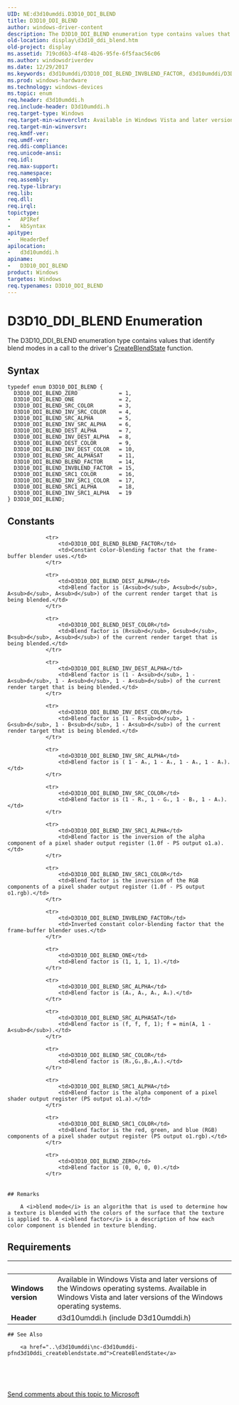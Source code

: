 ```yaml
---
UID: NE:d3d10umddi.D3D10_DDI_BLEND
title: D3D10_DDI_BLEND
author: windows-driver-content
description: The D3D10_DDI_BLEND enumeration type contains values that identify blend modes in a call to the driver's CreateBlendState function.
old-location: display\d3d10_ddi_blend.htm
old-project: display
ms.assetid: 719cd6b3-4f48-4b26-95fe-6f5faac56c06
ms.author: windowsdriverdev
ms.date: 12/29/2017
ms.keywords: d3d10umddi/D3D10_DDI_BLEND_INVBLEND_FACTOR, d3d10umddi/D3D10_DDI_BLEND_SRC1_ALPHA, D3D10_DDI_BLEND_INV_SRC1_ALPHA, d3d10umddi/D3D10_DDI_BLEND_INV_SRC_ALPHA, D3D10_DDI_BLEND_INVBLEND_FACTOR, d3d10umddi/D3D10_DDI_BLEND_SRC1_COLOR, D3D10_DDI_BLEND_SRC1_ALPHA, D3D10_DDI_BLEND_ONE, d3d10umddi/D3D10_DDI_BLEND_DEST_ALPHA, D3D10_DDI_BLEND, D3D10_DDI_BLEND_SRC_COLOR, D3D10_DDI_BLEND enumeration [Display Devices], d3d10umddi/D3D10_DDI_BLEND_INV_SRC_COLOR, d3d10umddi/D3D10_DDI_BLEND, D3D10_DDI_BLEND_INV_DEST_ALPHA, d3d10umddi/D3D10_DDI_BLEND_INV_DEST_ALPHA, d3d10umddi/D3D10_DDI_BLEND_INV_SRC1_ALPHA, d3d10umddi/D3D10_DDI_BLEND_SRC_ALPHA, D3D10_DDI_BLEND_SRC_ALPHASAT, D3D10_DDI_BLEND_SRC_ALPHA, d3d10umddi/D3D10_DDI_BLEND_INV_SRC1_COLOR, D3D10_DDI_BLEND_SRC1_COLOR, D3D10_DDI_BLEND_INV_SRC_ALPHA, D3D10_DDI_BLEND_ZERO, d3d10umddi/D3D10_DDI_BLEND_SRC_COLOR, D3D10_DDI_BLEND_INV_SRC_COLOR, d3d10umddi/D3D10_DDI_BLEND_INV_DEST_COLOR, d3d10umddi/D3D10_DDI_BLEND_ZERO, UMDisplayDriver_Dx10param_Structs_de092af6-e6a8-4772-af32-b92d2afcea79.xml, D3D10_DDI_BLEND_INV_DEST_COLOR, D3D10_DDI_BLEND_DEST_ALPHA, D3D10_DDI_BLEND_DEST_COLOR, D3D10_DDI_BLEND_INV_SRC1_COLOR, display.d3d10_ddi_blend, d3d10umddi/D3D10_DDI_BLEND_ONE, d3d10umddi/D3D10_DDI_BLEND_BLEND_FACTOR, D3D10_DDI_BLEND_BLEND_FACTOR, d3d10umddi/D3D10_DDI_BLEND_DEST_COLOR, d3d10umddi/D3D10_DDI_BLEND_SRC_ALPHASAT
ms.prod: windows-hardware
ms.technology: windows-devices
ms.topic: enum
req.header: d3d10umddi.h
req.include-header: D3d10umddi.h
req.target-type: Windows
req.target-min-winverclnt: Available in Windows Vista and later versions of the Windows operating systems.
req.target-min-winversvr: 
req.kmdf-ver: 
req.umdf-ver: 
req.ddi-compliance: 
req.unicode-ansi: 
req.idl: 
req.max-support: 
req.namespace: 
req.assembly: 
req.type-library: 
req.lib: 
req.dll: 
req.irql: 
topictype:
-	APIRef
-	kbSyntax
apitype:
-	HeaderDef
apilocation:
-	d3d10umddi.h
apiname:
-	D3D10_DDI_BLEND
product: Windows
targetos: Windows
req.typenames: D3D10_DDI_BLEND
---
```


# D3D10_DDI_BLEND Enumeration
The D3D10_DDI_BLEND enumeration type contains values that identify blend modes in a call to the driver's <a href="..\d3d10umddi\nc-d3d10umddi-pfnd3d10ddi_createblendstate.md">CreateBlendState</a> function.

## Syntax
````
typedef enum D3D10_DDI_BLEND { 
  D3D10_DDI_BLEND_ZERO             = 1,
  D3D10_DDI_BLEND_ONE              = 2,
  D3D10_DDI_BLEND_SRC_COLOR        = 3,
  D3D10_DDI_BLEND_INV_SRC_COLOR    = 4,
  D3D10_DDI_BLEND_SRC_ALPHA        = 5,
  D3D10_DDI_BLEND_INV_SRC_ALPHA    = 6,
  D3D10_DDI_BLEND_DEST_ALPHA       = 7,
  D3D10_DDI_BLEND_INV_DEST_ALPHA   = 8,
  D3D10_DDI_BLEND_DEST_COLOR       = 9,
  D3D10_DDI_BLEND_INV_DEST_COLOR   = 10,
  D3D10_DDI_BLEND_SRC_ALPHASAT     = 11,
  D3D10_DDI_BLEND_BLEND_FACTOR     = 14,
  D3D10_DDI_BLEND_INVBLEND_FACTOR  = 15,
  D3D10_DDI_BLEND_SRC1_COLOR       = 16,
  D3D10_DDI_BLEND_INV_SRC1_COLOR   = 17,
  D3D10_DDI_BLEND_SRC1_ALPHA       = 18,
  D3D10_DDI_BLEND_INV_SRC1_ALPHA   = 19
} D3D10_DDI_BLEND;
````

## Constants

<table>
            
                <tr>
                    <td>D3D10_DDI_BLEND_BLEND_FACTOR</td>
                    <td>Constant color-blending factor that the frame-buffer blender uses.</td>
                </tr>
            
                <tr>
                    <td>D3D10_DDI_BLEND_DEST_ALPHA</td>
                    <td>Blend factor is (A<sub>d</sub>, A<sub>d</sub>, A<sub>d</sub>, A<sub>d</sub>) of the current render target that is being blended.</td>
                </tr>
            
                <tr>
                    <td>D3D10_DDI_BLEND_DEST_COLOR</td>
                    <td>Blend factor is (R<sub>d</sub>, G<sub>d</sub>, B<sub>d</sub>, A<sub>d</sub>) of the current render target that is being blended.</td>
                </tr>
            
                <tr>
                    <td>D3D10_DDI_BLEND_INV_DEST_ALPHA</td>
                    <td>Blend factor is (1 - A<sub>d</sub>, 1 - A<sub>d</sub>, 1 - A<sub>d</sub>, 1 - A<sub>d</sub>) of the current render target that is being blended.</td>
                </tr>
            
                <tr>
                    <td>D3D10_DDI_BLEND_INV_DEST_COLOR</td>
                    <td>Blend factor is (1 - R<sub>d</sub>, 1 - G<sub>d</sub>, 1 - B<sub>d</sub>, 1 - A<sub>d</sub>) of the current render target that is being blended.</td>
                </tr>
            
                <tr>
                    <td>D3D10_DDI_BLEND_INV_SRC_ALPHA</td>
                    <td>Blend factor is ( 1 - Aₛ, 1 - Aₛ, 1 - Aₛ, 1 - Aₛ).</td>
                </tr>
            
                <tr>
                    <td>D3D10_DDI_BLEND_INV_SRC_COLOR</td>
                    <td>Blend factor is (1 - Rₛ, 1 - Gₛ, 1 - Bₛ, 1 - Aₛ).</td>
                </tr>
            
                <tr>
                    <td>D3D10_DDI_BLEND_INV_SRC1_ALPHA</td>
                    <td>Blend factor is the inversion of the alpha component of a pixel shader output register (1.0f - PS output o1.a).</td>
                </tr>
            
                <tr>
                    <td>D3D10_DDI_BLEND_INV_SRC1_COLOR</td>
                    <td>Blend factor is the inversion of the RGB components of a pixel shader output register (1.0f - PS output o1.rgb).</td>
                </tr>
            
                <tr>
                    <td>D3D10_DDI_BLEND_INVBLEND_FACTOR</td>
                    <td>Inverted constant color-blending factor that the frame-buffer blender uses.</td>
                </tr>
            
                <tr>
                    <td>D3D10_DDI_BLEND_ONE</td>
                    <td>Blend factor is (1, 1, 1, 1).</td>
                </tr>
            
                <tr>
                    <td>D3D10_DDI_BLEND_SRC_ALPHA</td>
                    <td>Blend factor is (Aₛ, Aₛ, Aₛ, Aₛ).</td>
                </tr>
            
                <tr>
                    <td>D3D10_DDI_BLEND_SRC_ALPHASAT</td>
                    <td>Blend factor is (f, f, f, 1); f = min(A, 1 - A<sub>d</sub>).</td>
                </tr>
            
                <tr>
                    <td>D3D10_DDI_BLEND_SRC_COLOR</td>
                    <td>Blend factor is (Rₛ,Gₛ,Bₛ,Aₛ).</td>
                </tr>
            
                <tr>
                    <td>D3D10_DDI_BLEND_SRC1_ALPHA</td>
                    <td>Blend factor is the alpha component of a pixel shader output register (PS output o1.a).</td>
                </tr>
            
                <tr>
                    <td>D3D10_DDI_BLEND_SRC1_COLOR</td>
                    <td>Blend factor is the red, green, and blue (RGB) components of a pixel shader output register (PS output o1.rgb).</td>
                </tr>
            
                <tr>
                    <td>D3D10_DDI_BLEND_ZERO</td>
                    <td>Blend factor is (0, 0, 0, 0).</td>
                </tr>
</table>

    ## Remarks

        A <i>blend mode</i> is an algorithm that is used to determine how a texture is blended with the colors of the surface that the texture is applied to. A <i>blend factor</i> is a description of how each color component is blended in texture blending.

## Requirements
| &nbsp; | &nbsp; |
| ---- |:---- |
| **Windows version** | Available in Windows Vista and later versions of the Windows operating systems. Available in Windows Vista and later versions of the Windows operating systems. |
| **Header** | d3d10umddi.h (include D3d10umddi.h) |

    ## See Also

        <a href="..\d3d10umddi\nc-d3d10umddi-pfnd3d10ddi_createblendstate.md">CreateBlendState</a>



 

 

<a href="mailto:wsddocfb@microsoft.com?subject=Documentation%20feedback [display\display]:%20D3D10_DDI_BLEND enumeration%20 RELEASE:%20(12/29/2017)&amp;body=%0A%0APRIVACY STATEMENT%0A%0AWe use your feedback to improve the documentation. We don't use your email address for any other purpose, and we'll remove your email address from our system after the issue that you're reporting is fixed. While we're working to fix this issue, we might send you an email message to ask for more info. Later, we might also send you an email message to let you know that we've addressed your feedback.%0A%0AFor more info about Microsoft's privacy policy, see http://privacy.microsoft.com/en-us/default.aspx." title="Send comments about this topic to Microsoft">Send comments about this topic to Microsoft</a>